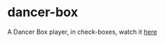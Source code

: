 # dancer-box
A Dancer Box player, in check-boxes, watch it [here](https://valentesteban.github.io/dancer-box/)